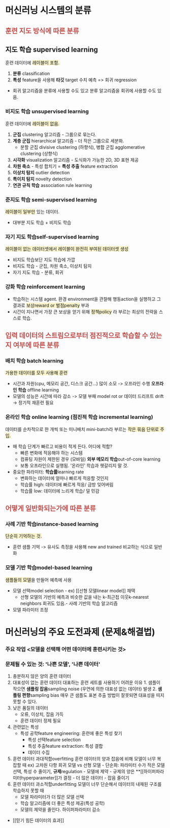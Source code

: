 # 머신러닝 시스템의 분류
## <font color="#c0504d">훈련 지도 방식에 따른 분류</font>
## 지도 학습 supervised learning
훈련 데이터에 <span style="background:rgba(240, 200, 0, 0.2)">레이블이 포함.</span>
1) **분류** classification
2) **특성** feature을 사용해 **타깃** target 수치 예측 => 회귀 regression
 - 회귀 알고리즘을 분류에 사용할 수도 있고 분류 알고리즘을 회귀에 사용할 수도 있음.

### 비지도 학습 unsupervised learning
훈련 데이터에 <span style="background:rgba(240, 200, 0, 0.2)">레이블이 없음.</span>
1) **군집** clustering  알고리즘 - 그룹으로 묶는다.
2) **계층 군집** hierarchical 알고리즘 - 더 작은 그룹으로 세분화.
	- 분할 군집 divisive clustering (하향식), 병합 군집 agglomerative clustering (상향식)
3) **시각화** visualization 알고리즘 - 도식화가 가능한 2D, 3D 표현 제공
4) **차원 축소** - 특성 합치기 = **특성 추출** feature extraction
5) **이상치 탐지** outlier detection
6) **특이치 탐지** novelty detection
7) **연관 규칙 학습** association rule learning

### 준지도 학습 semi-supervised learning
<span style="background:rgba(240, 200, 0, 0.2)">레이블이 일부만</span> 있는 데이터.
- 대부분 지도 학습 + 비지도 학습


### 자기 지도 학습self-supervised learning
<span style="background:rgba(240, 200, 0, 0.2)">레이블이 없는 데이터셋에서 레이블이 완전히 부여된 데이터셋 생성</span>
- 비지도 학습보단 지도 학습에 가깝
- 비지도 학습 - 군집, 차원 축소, 이상치 탐지
- 자기 지도 학습 - 분류, 회귀

### 강화 학습 reinforcement learning
- 학습하는 시스템 agent. 환경 environment을 관찰해 행동action을 실행하고 그 결과로 <span style="background:rgba(240, 200, 0, 0.2)">보상reward or 벌점penalty</span> 부과
- 시간이 지나면서 가장 큰 보상을 얻기 위해 <span style="background:rgba(240, 200, 0, 0.2)">정책policy</span> 라 부르는 최상의 전략을 스스로 학습. 



## <font color="#c0504d">입력 데이터의 스트림으로부터 점진적으로 학습할 수 있는지 여부에 따른 분류</font>
### 배치 학습 batch learning
<span style="background:rgba(240, 200, 0, 0.2)">가용한 데이터를 모두 사용해 훈련</span>
- 시간과 자원(cpu, 메모리 공간, 디스크 공간...) 많이 소모 -> 오프라인 수행
**오프라인 학습** offline learning
- 모델의 성능은 시간에 따라 감소
	-> 모델 부패 model rot or 데이터 드리프트 drift
		-> 정기적 재훈련 필요
		
### 온라인 학습 online learning (점진적 학습 incremental learning)
데이터를 순차적으로 한 개씩 또는 미니배치 mini-batch라 부르는 <span style="background:rgba(240, 200, 0, 0.2)">작은 묶음 단위로 주입.</span>
- 매 학습 단계가 빠르고 비용이 적게 든다. 
어디에 적합?
	- 빠른 변화에 적응해야 하는 시스템
	- 컴퓨팅 자원이 제한된 경우 (모바일)
**외부 메모리 학습**out-of-core learning
	- 보통 오프라인으로 실행됨. '온라인' 학습과 헷갈리지 말 것.
- 중요한 파라미터: **학습률**learning rate
	- 변화하는 데이터에 얼마나 빠르게 적응할 것인지
	- 학습률 high: 데이터에 빠르게 적응/ 금방 잊어버림
	- 학습률 low: 데이터에 느리게 학습/ 덜 민감



## <font color="#c0504d">어떻게 일반화되는가에 따른 분류</font>
### 사례 기반 학습instance-based learning
<span style="background:rgba(240, 200, 0, 0.2)">단순히 기억하는 것.</span>
- 훈련 샘플 기억 -> 유사도 측정을 사용해 new and trained 비교하는 식으로 일반화

### 모델 기반 학습model-based learning
<span style="background:rgba(240, 200, 0, 0.2)">샘플들의 모델</span>을 만들어 예측에 사용
- 모델 선택model selection - ex) [[선형 모델linear model]] 채택
	- 선형 모델의 기반의 예측과 비슷한 값을 내는 k-최근접 이웃k-nearest neighbors 회귀도 있음.- 사례 기반의 학습 알고리즘
- 모델 파라미터 조정



# 머신러닝의 주요 도전과제 (문제&해결법)
### 주요 작업 <모델을 선택해 어떤 데이터에 훈련시키는 것>
### 문제될 수 있는 것: '나쁜 모델', '나쁜 데이터'

1. 충분하지 않은 양의 훈련 데이터
2. 대표성이 없는 훈련 데이터
	대표하는 훈련 세트를 사용하기 어려운 이유
		1. 샘플이 작으면 **샘플링 잡음**sampling noise (우연에 의한 대표성 없는 데이터) 발생
		2. **샘플링 편향**sampling bias 매우 큰 샘플도 표본 추출 방법이 잘못되면 대표성을 띠지 못할 수 있다.
3. 낮은 품질의 데이터
	- 오류, 이상치, 잡음 가득
	- 훈련 데이터 정제 필요
4. 관련없는 특성
	- 특성 공학feature engineering: 훈련에 좋은 특성 찾기
		- 특성 선택feature selection
		- 특성 추출feature extraction: 특성 결합
		- 데이터 수집
5. 훈련 데이터 과대적합overfitting
	훈련 데이터의 양과 잡음에 비해 모델이 너무 복잡할 때
		  ex) 고차원 다항 회귀 모델 vs 선형 모델
		 - 단순화: 파라미터 수가 적은 모델 선택, 특성 수 줄이기, **규제**regulation - 모델에 제약
			 - 규제의 양은 **[[하이퍼파라미터hyperparameter]]가 결정
		 - 더 많은 데이터
		 - 잡음 줄이기
6. 훈련 데이터 과소적합underfitting
	모델이 너무 단순해서 데이터의 내재된 구조를 학습하지 못할 때
	- 모델 파라미터가 더 많은 모델 선택
	- 학습 알고리즘에 더 좋은 특성 제공(특성 공학)
	- 모델의 제약을 줄인다. 하이퍼파라미터 감소



- [[믿기 힘든 데이터의 효과]]


